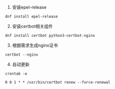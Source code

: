 1. 安装epel-release
```
dnf install epel-release
```

2. 安装certbot相关组件
```
dnf install certbot python3-certbot-nginx
```

3. 根据需求生成nginx证书
```
certbot --nginx
```

4. 自动更新
```
crontab -e

0 0 1 * * /usr/bin/certbot renew --force-renewal
```

